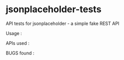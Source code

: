 # jsonplaceholder-tests
API tests for jsonplaceholder - a simple fake REST API

Usage :


APIs used :


BUGS found :
